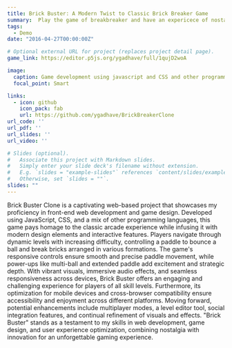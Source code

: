 ```yaml
---
title: Brick Buster: A Modern Twist to Classic Brick Breaker Game
summary:  Play the game of breakbreaker and have an expericece of nostaligia using the `game_link`.
tags:
  - Demo
date: "2016-04-27T00:00:00Z"

# Optional external URL for project (replaces project detail page).
game_link: https://editor.p5js.org/ygadhave/full/1qujD2woA

image:
  caption: Game development using javascript and CSS and other programming languages
  focal_point: Smart

links:
  - icon: github
    icon_pack: fab
    url: https://github.com/ygadhave/BrickBreakerClone
url_code: ''
url_pdf: ''
url_slides: ''
url_video: ''

# Slides (optional).
#   Associate this project with Markdown slides.
#   Simply enter your slide deck's filename without extension.
#   E.g. `slides = "example-slides"` references `content/slides/example-slides.md`.
#   Otherwise, set `slides = ""`.
slides: ""
---
```


Brick Buster Clone is a captivating web-based project that showcases my proficiency in front-end web development and game design. Developed using JavaScript, CSS, and a mix of other programming languages, this game pays homage to the classic arcade experience while infusing it with modern design elements and interactive features. Players navigate through dynamic levels with increasing difficulty, controlling a paddle to bounce a ball and break bricks arranged in various formations. The game's responsive controls ensure smooth and precise paddle movement, while power-ups like multi-ball and extended paddle add excitement and strategic depth. With vibrant visuals, immersive audio effects, and seamless responsiveness across devices, Brick Buster offers an engaging and challenging experience for players of all skill levels. Furthermore, its optimization for mobile devices and cross-browser compatibility ensure accessibility and enjoyment across different platforms. Moving forward, potential enhancements include multiplayer modes, a level editor tool, social integration features, and continual refinement of visuals and effects. "Brick Buster" stands as a testament to my skills in web development, game design, and user experience optimization, combining nostalgia with innovation for an unforgettable gaming experience.
